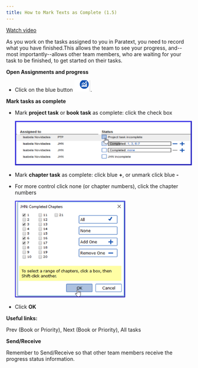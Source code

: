```yaml
---
title: How to Mark Texts as Complete (1.5)
---
```

[Watch video](https://vimeo.com/461793250)

As you work on the tasks assigned to you in Paratext, you need to record what you have finished.This allows the team to see your progress, and--most importantly--allows other team members, who are waiting for your task to be finished, to get started on their tasks.

**Open Assignments and progress**

-   Click on the blue button ![](media/9c6773b2653dfd507ecbec0fd0936b7b.png).

**Mark tasks as complete**

-   Mark **project task** or **book task** as complete: click the check box

    ![](media/ac7b548db83d0f8b86b8b4474bb48880.png)

-   Mark **chapter task** as complete: click blue **+**, or unmark click blue **-**
  
-   For more control click none (or chapter numbers), click the chapter numbers

    ![](media/4f60d7588b6e9e599c40aa94deb9dcf6.png)

-   Click **OK**

**Useful links:**

Prev (Book or Priority), Next (Book or Priority), All tasks

**Send/Receive**

Remember to Send/Receive so that other team members receive the progress status information.

